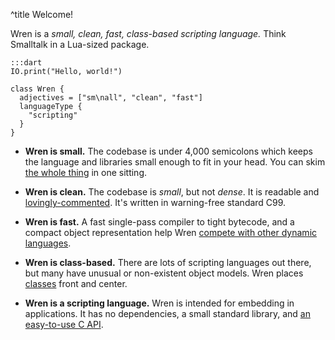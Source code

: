 ^title Welcome!

Wren is a *small, clean, fast, class-based scripting language.* Think Smalltalk
in a Lua-sized package.

    :::dart
    IO.print("Hello, world!")

    class Wren {
      adjectives = ["sm\nall", "clean", "fast"]
      languageType {
        "scripting"
      }
    }

 *  **Wren is small.** The codebase is under 4,000 semicolons which keeps the
    language and libraries small enough to fit in your head. You can skim
    [the whole thing][src] in one sitting.

 *  **Wren is clean.** The codebase is *small*, but not *dense*. It is readable
    and [lovingly-commented][nan]. It's written in warning-free standard C99.

 *  **Wren is fast.** A fast single-pass compiler to tight bytecode, and a
    compact object representation help Wren [compete with other dynamic
    languages][perf].

 *  **Wren is class-based.** There are lots of scripting languages out there,
    but many have unusual or non-existent object models. Wren places
    [classes][] front and center.

 *  **Wren is a scripting language.** Wren is intended for embedding in
    applications. It has no dependencies, a small standard library,
    and [an easy-to-use C API][embedding].

[src]: https://github.com/munificent/wren/tree/master/src
[nan]: https://github.com/munificent/wren/blob/46c1ba92492e9257aba6418403161072d640cb29/src/wren_value.h#L378-L433
[perf]: performance.html
[classes]: classes.html
[embedding]: embedding.html

